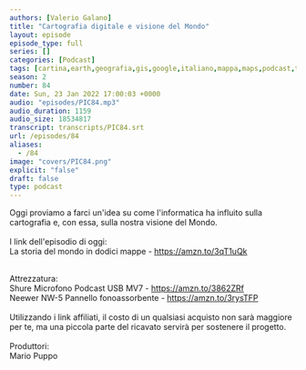 ```yaml
---
authors: [Valerio Galano]
title: "Cartografia digitale e visione del Mondo"
layout: episode
episode_type: full
series: []
categories: [Podcast]
tags: [cartina,earth,geografia,gis,google,italiano,mappa,maps,podcast,territorio]
season: 2
number: 84
date: Sun, 23 Jan 2022 17:00:03 +0000
audio: "episodes/PIC84.mp3"
audio_duration: 1159
audio_size: 18534817
transcript: transcripts/PIC84.srt
url: /episodes/84
aliases: 
  - /84
image: "covers/PIC84.png"
explicit: "false"
draft: false
type: podcast
---
```

Oggi proviamo a farci un'idea su come l'informatica ha influito sulla cartografia e, con essa, sulla nostra visione del Mondo.<br />
<br />
I link dell'episodio di oggi: <br />
La storia del mondo in dodici mappe - <a href="https://amzn.to/3qT1uQk" rel="noopener">https://amzn.to/3qT1uQk</a> <br />
<br />




Attrezzatura:<br />
Shure Microfono Podcast USB MV7 - <a href="https://amzn.to/3862ZRf" rel="noopener">https://amzn.to/3862ZRf</a> <br />
Neewer NW-5 Pannello fonoassorbente - <a href="https://amzn.to/3rysTFP" rel="noopener">https://amzn.to/3rysTFP</a> <br />
<br />
Utilizzando i link affiliati, il costo di un qualsiasi acquisto non sarà maggiore per te, ma una piccola parte del ricavato servirà per sostenere il progetto.<br />
<br />
Produttori:<br />
Mario Puppo<br />
<br />






